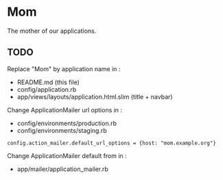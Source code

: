 # Mom

The mother of our applications.

## TODO

Replace "Mom" by application name in :

- README.md (this file)
- config/application.rb
- app/views/layouts/application.html.slim (title + navbar)

Change ApplicationMailer url options in :

- config/environments/production.rb
- config/environments/staging.rb

`config.action_mailer.default_url_options = {host: "mom.example.org"}`

Change ApplicationMailer default from in :

- app/mailer/application_mailer.rb
